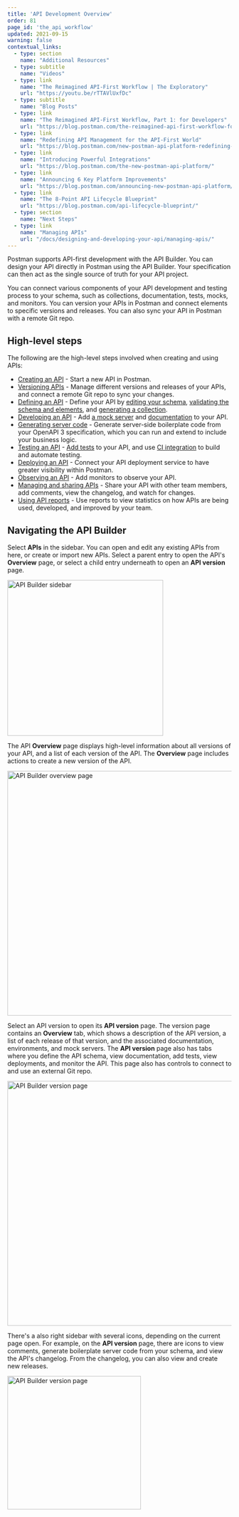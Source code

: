 ```yaml
---
title: 'API Development Overview'
order: 81
page_id: 'the_api_workflow'
updated: 2021-09-15
warning: false
contextual_links:
  - type: section
    name: "Additional Resources"
  - type: subtitle
    name: "Videos"
  - type: link
    name: "The Reimagined API-First Workflow | The Exploratory"
    url: "https://youtu.be/rTTAVlUxfDc"
  - type: subtitle
    name: "Blog Posts"
  - type: link
    name: "The Reimagined API-First Workflow, Part 1: for Developers"
    url: "https://blog.postman.com/the-reimagined-api-first-workflow-for-developers/"
  - type: link
    name: "Redefining API Management for the API-First World"
    url: "https://blog.postman.com/new-postman-api-platform-redefining-api-management-for-api-first-world/"
  - type: link
    name: "Introducing Powerful Integrations"
    url: "https://blog.postman.com/the-new-postman-api-platform/"
  - type: link
    name: "Announcing 6 Key Platform Improvements"
    url: "https://blog.postman.com/announcing-new-postman-api-platform/"
  - type: link
    name: "The 8-Point API Lifecycle Blueprint"
    url: "https://blog.postman.com/api-lifecycle-blueprint/"
  - type: section
    name: "Next Steps"
  - type: link
    name: "Managing APIs"
    url: "/docs/designing-and-developing-your-api/managing-apis/"
---
```


Postman supports API-first development with the API Builder. You can design your API directly in Postman using the API Builder. Your specification can then act as the single source of truth for your API project.

You can connect various components of your API development and testing process to your schema, such as collections, documentation, tests, mocks, and monitors. You can version your APIs in Postman and connect elements to specific versions and releases. You can also sync your API in Postman with a remote Git repo.

## High-level steps

The following are the high-level steps involved when creating and using APIs:

* [Creating an API](/docs/designing-and-developing-your-api/creating-an-api/) - Start a new API in Postman.
* [Versioning APIs](/docs/designing-and-developing-your-api/versioning-an-api/) - Manage different versions and releases of your APIs, and connect a remote Git repo to sync your changes.
* [Defining an API](/docs/designing-and-developing-your-api/defining-an-api/) - Define your API by [editing your schema](/docs/designing-and-developing-your-api/defining-an-api/#editing-your-schema), [validating the schema and elements](/docs/designing-and-developing-your-api/validating-elements-against-schema/), and [generating a collection](/docs/designing-and-developing-your-api/defining-an-api/#generating-a-collection).
* [Developing an API](/docs/designing-and-developing-your-api/developing-an-api/) - Add [a mock server](/docs/designing-and-developing-your-api/developing-an-api/#adding-a-mock-server) and [documentation](/docs/designing-and-developing-your-api/developing-an-api/#adding-documentation) to your API.
* [Generating server code](/docs/designing-and-developing-your-api/generating-server-code/) - Generate server-side boilerplate code from your OpenAPI 3 specification, which you can run and extend to include your business logic.
* [Testing an API](/docs/designing-and-developing-your-api/testing-an-api/) - [Add tests](/docs/designing-and-developing-your-api/testing-an-api/#adding-tests) to your API, and use [CI integration](/docs/designing-and-developing-your-api/testing-an-api/#adding-ci-integration) to build and automate testing.
* [Deploying an API](/docs/designing-and-developing-your-api/deploying-an-api/deploying-an-api-overview/) - Connect your API deployment service to have greater visibility within Postman.
* [Observing an API](/docs/designing-and-developing-your-api/observing-an-api/) - Add monitors to observe your API.
* [Managing and sharing APIs](/docs/designing-and-developing-your-api/managing-apis/) - Share your API with other team members, add comments, view the changelog, and watch for changes.
* [Using API reports](/docs/reports/reports-overview/) - Use reports to view statistics on how APIs are being used, developed, and improved by your team.

## Navigating the API Builder

Select __APIs__ in the sidebar. You can open and edit any existing APIs from here, or create or import new APIs. Select a parent entry to open the API's **Overview** page, or select a child entry underneath to open an **API version** page.

<img src="https://assets.postman.com/postman-docs/api-builder-left-sidebar.jpg" alt="API Builder sidebar" width="350px" />

The API **Overview** page displays high-level information about all versions of your API, and a list of each version of the API. The **Overview** page includes actions to create a new version of the API.

<img src="https://assets.postman.com/postman-docs/api-builder-overview-page.jpg" alt="API Builder overview page" width="550px" />

Select an API version to open its **API version** page. The version page contains an **Overview** tab, which shows a description of the API version, a list of each release of that version, and the associated documentation, environments, and mock servers. The **API version** page also has tabs where you define the API schema, view documentation, add tests, view deployments, and monitor the API. This page also has controls to connect to and use an external Git repo.

<img src="https://assets.postman.com/postman-docs/api-builder-version-page.jpg" alt="API Builder version page" width="550px" />

There's a also right sidebar with several icons, depending on the current page open. For example, on the **API version** page, there are icons to view comments, generate boilerplate server code from your schema, and view the API's changelog. From the changelog, you can also view and create new releases.

<img src="https://assets.postman.com/postman-docs/api-builder-right-sidebar.jpg" alt="API Builder version page" width="300px" />
